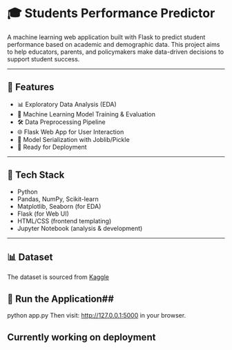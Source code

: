 # 🎓 Students Performance Predictor

A machine learning web application built with Flask to predict student performance based on academic and demographic data. This project aims to help educators, parents, and policymakers make data-driven decisions to support student success.

---

## 📌 Features

- 📊 Exploratory Data Analysis (EDA)
- 🧠 Machine Learning Model Training & Evaluation
- 🛠️ Data Preprocessing Pipeline
- 🌐 Flask Web App for User Interaction
- 💾 Model Serialization with Joblib/Pickle
- 🚀 Ready for Deployment

---

## 🧠 Tech Stack

- Python
- Pandas, NumPy, Scikit-learn
- Matplotlib, Seaborn (for EDA)
- Flask (for Web UI)
- HTML/CSS (frontend templating)
- Jupyter Notebook (analysis & development)

---

## 📊 Dataset

The dataset is sourced from [Kaggle](https://www.kaggle.com/datasets/spscientist/students-performance-in-exams)

## 🧪 Run the Application##

python app.py
Then visit: http://127.0.0.1:5000 in your browser.

## Currently working on deployment
